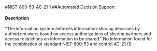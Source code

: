 #NIST-800-53-AC-21 1
##Automated Decision Support
#### Description
"The information system enforces information-sharing decisions by authorized users based on access authorizations of sharing partners and access restrictions on information to be shared."
No information found for the combination of standard NIST-800-53 and control AC-21 (1)
